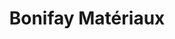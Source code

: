 ---
title: "Bonifay Matériaux"
url: /flassans-sur-issole/bonifay-materiaux/
shop: à faire soi-même
---